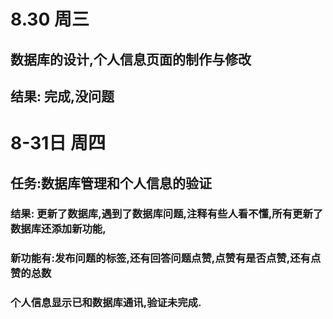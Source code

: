 # 8.30 周三
## 数据库的设计,个人信息页面的制作与修改
## 结果: 完成,没问题




# 8-31日 周四

## 任务:数据库管理和个人信息的验证

### 结果: 更新了数据库,遇到了数据库问题,注释有些人看不懂,所有更新了数据库还添加新功能,
### 新功能有:发布问题的标签,还有回答问题点赞,点赞有是否点赞,还有点赞的总数
### 个人信息显示已和数据库通讯,验证未完成.
